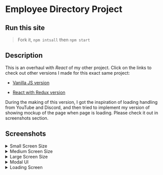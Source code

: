 # Employee Directory Project

## Run this site

> Fork it, `npm intsall` then `npm start`

## Description

This is an overhaul with _React_ of my other project. Click on the links to check out other versions I made for this exact same project:

- [Vanilla JS version](https://github.com/patrickmao93/techdegree-project-8)

- [React with Redux version](https://github.com/patrickmao93/Employee-directory-with-redux)

During the making of this version, I got the inspiration of loading handling from YouTube and Discord, and then tried to implement my version of showing mockup of the page when page is loading. Please check it out in screenshots section.

## Screenshots

<details><summary>Small Screen Size</summary>
    <img src="./screenshots/sm.png" alt="Screenshot Small">
</details>
<details><summary>Medium Screen Size</summary>
    <img src="./screenshots/md.png" alt="Screenshot Medium">
</details>
<details><summary>Large Screen Size</summary>
    <img src="./screenshots/lg.png" alt="Screenshot Large">
</details>
<details><summary>Modal UI</summary>
    <img src="./screenshots/modal.png" alt="Screenshot Modal">
</details>
<details><summary>Loading Screen</summary>
    <img src="./screenshots/loading.png" alt="Screenshot Modal">
</details>
